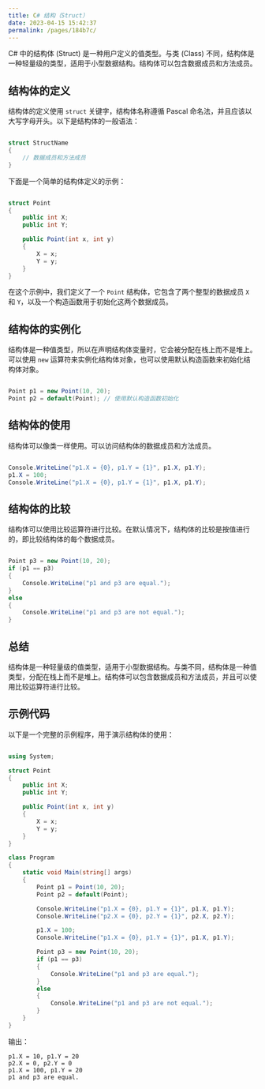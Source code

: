```yaml
---
title: C# 结构（Struct）
date: 2023-04-15 15:42:37
permalink: /pages/184b7c/
---
```


C# 中的结构体 (Struct) 是一种用户定义的值类型。与类 (Class) 不同，结构体是一种轻量级的类型，适用于小型数据结构。结构体可以包含数据成员和方法成员。
## 结构体的定义

结构体的定义使用 `struct` 关键字，结构体名称遵循 Pascal 命名法，并且应该以大写字母开头。以下是结构体的一般语法：

```csharp

struct StructName
{
    // 数据成员和方法成员
}
```



下面是一个简单的结构体定义的示例：

```csharp

struct Point
{
    public int X;
    public int Y;

    public Point(int x, int y)
    {
        X = x;
        Y = y;
    }
}
```



在这个示例中，我们定义了一个 `Point` 结构体，它包含了两个整型的数据成员 `X` 和 `Y`，以及一个构造函数用于初始化这两个数据成员。
## 结构体的实例化

结构体是一种值类型，所以在声明结构体变量时，它会被分配在栈上而不是堆上。可以使用 `new` 运算符来实例化结构体对象，也可以使用默认构造函数来初始化结构体对象。

```csharp

Point p1 = new Point(10, 20);
Point p2 = default(Point); // 使用默认构造函数初始化
```


## 结构体的使用

结构体可以像类一样使用。可以访问结构体的数据成员和方法成员。

```csharp

Console.WriteLine("p1.X = {0}, p1.Y = {1}", p1.X, p1.Y);
p1.X = 100;
Console.WriteLine("p1.X = {0}, p1.Y = {1}", p1.X, p1.Y);
```


## 结构体的比较

结构体可以使用比较运算符进行比较。在默认情况下，结构体的比较是按值进行的，即比较结构体的每个数据成员。

```csharp

Point p3 = new Point(10, 20);
if (p1 == p3)
{
    Console.WriteLine("p1 and p3 are equal.");
}
else
{
    Console.WriteLine("p1 and p3 are not equal.");
}
```


## 总结

结构体是一种轻量级的值类型，适用于小型数据结构。与类不同，结构体是一种值类型，分配在栈上而不是堆上。结构体可以包含数据成员和方法成员，并且可以使用比较运算符进行比较。
## 示例代码

以下是一个完整的示例程序，用于演示结构体的使用：

```csharp

using System;

struct Point
{
    public int X;
    public int Y;

    public Point(int x, int y)
    {
        X = x;
        Y = y;
    }
}

class Program
{
    static void Main(string[] args)
    {
        Point p1 = Point(10, 20);
        Point p2 = default(Point);

        Console.WriteLine("p1.X = {0}, p1.Y = {1}", p1.X, p1.Y);
        Console.WriteLine("p2.X = {0}, p2.Y = {1}", p2.X, p2.Y);

        p1.X = 100;
        Console.WriteLine("p1.X = {0}, p1.Y = {1}", p1.X, p1.Y);

        Point p3 = new Point(10, 20);
        if (p1 == p3)
        {
            Console.WriteLine("p1 and p3 are equal.");
        }
        else
        {
            Console.WriteLine("p1 and p3 are not equal.");
        }
    }
}
```

输出：
```
p1.X = 10, p1.Y = 20
p2.X = 0, p2.Y = 0
p1.X = 100, p1.Y = 20
p1 and p3 are equal.
```
